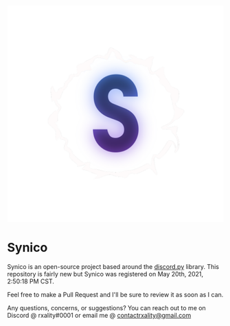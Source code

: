 ![Icon](/assets/images/icon.png)

# Synico

Synico is an open-source project based around the [discord.py](https://github.com/Rapptz/discord.py) library. This repository is fairly new but Synico was registered on May 20th, 2021, 2:50:18 PM CST.

Feel free to make a Pull Request and I'll be sure to review it as soon as I can.

Any questions, concerns, or suggestions? You can reach out to me on Discord @ rxality#0001 or email me @ contactrxality@gmail.com
